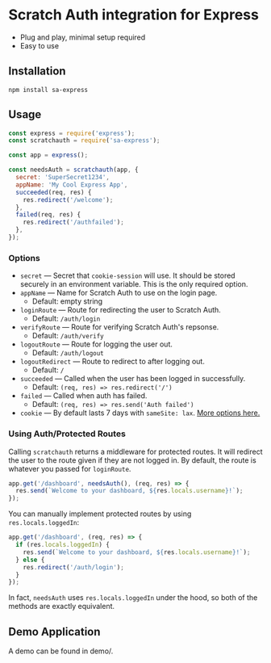 # Scratch Auth integration for Express

- Plug and play, minimal setup required
- Easy to use

## Installation

```
npm install sa-express
```

## Usage

```js
const express = require('express');
const scratchauth = require('sa-express');

const app = express();

const needsAuth = scratchauth(app, {
  secret: 'SuperSecret1234',
  appName: 'My Cool Express App',
  succeeded(req, res) {
    res.redirect('/welcome');
  },
  failed(req, res) {
    res.redirect('/authfailed');
  },
});
```

### Options

- `secret` — Secret that `cookie-session` will use. It should be stored securely in an environment variable. This is the only required option.
- `appName` — Name for Scratch Auth to use on the login page.
  - Default: empty string
- `loginRoute` — Route for redirecting the user to Scratch Auth.
  - Default: `/auth/login`
- `verifyRoute` — Route for verifying Scratch Auth's repsonse.
  - Default: `/auth/verify`
- `logoutRoute` — Route for logging the user out.
  - Default: `/auth/logout`
- `logoutRedirect` — Route to redirect to after logging out.
  - Default: `/`
- `succeeded` — Called when the user has been logged in successfully.
  - Default: `(req, res) => res.redirect('/')`
- `failed` — Called when auth has failed.
  - Default: `(req, res) => res.send('Auth failed')`
- `cookie` — By default lasts 7 days with `sameSite: lax`. [More options here.](https://github.com/expressjs/cookie-session#cookie-options)

### Using Auth/Protected Routes

Calling `scratchauth` returns a middleware for protected routes. It will redirect the user to the route given if they are not logged in. By default, the route is whatever you passed for `loginRoute`.

```js
app.get('/dashboard', needsAuth(), (req, res) => {
  res.send(`Welcome to your dashboard, ${res.locals.username}!`);
});
```

You can manually implement protected routes by using `res.locals.loggedIn`:

```js
app.get('/dashboard', (req, res) => {
  if (res.locals.loggedIn) {
    res.send(`Welcome to your dashboard, ${res.locals.username}!`);
  } else {
    res.redirect('/auth/login');
  }
});
```

In fact, `needsAuth` uses `res.locals.loggedIn` under the hood, so both of the methods are exactly equivalent.

## Demo Application

A demo can be found in demo/.

